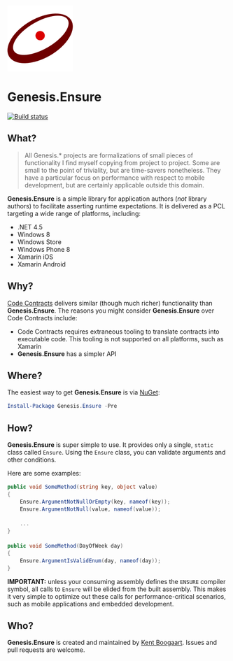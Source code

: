 ![Logo](Art/Logo150x150.png "Logo")

# Genesis.Ensure

[![Build status](https://ci.appveyor.com/api/projects/status/lu38d2kn4tmclwv4?svg=true)](https://ci.appveyor.com/project/kentcb/genesis-ensure)

## What?

> All Genesis.* projects are formalizations of small pieces of functionality I find myself copying from project to project. Some are small to the point of triviality, but are time-savers nonetheless. They have a particular focus on performance with respect to mobile development, but are certainly applicable outside this domain.
 
**Genesis.Ensure** is a simple library for application authors (_not_ library authors) to facilitate asserting runtime expectations. It is delivered as a PCL targeting a wide range of platforms, including:

* .NET 4.5
* Windows 8
* Windows Store
* Windows Phone 8
* Xamarin iOS
* Xamarin Android

## Why?

[Code Contracts]() delivers similar (though much richer) functionality than **Genesis.Ensure**. The reasons you might consider **Genesis.Ensure** over Code Contracts include:

 * Code Contracts requires extraneous tooling to translate contracts into executable code. This tooling is not supported on all platforms, such as Xamarin
 * **Genesis.Ensure** has a simpler API

## Where?

The easiest way to get **Genesis.Ensure** is via [NuGet](http://www.nuget.org/packages/Genesis.Ensure/):

```PowerShell
Install-Package Genesis.Ensure -Pre
```

## How?

**Genesis.Ensure** is super simple to use. It provides only a single, `static` class called `Ensure`. Using the `Ensure` class, you can validate arguments and other conditions.

Here are some examples:

```C#
public void SomeMethod(string key, object value)
{
    Ensure.ArgumentNotNullOrEmpty(key, nameof(key));
    Ensure.ArgumentNotNull(value, nameof(value));

    ...
}

public void SomeMethod(DayOfWeek day)
{
    Ensure.ArgumentIsValidEnum(day, nameof(day));
}
```

**IMPORTANT:** unless your consuming assembly defines the `ENSURE` compiler symbol, all calls to `Ensure` will be elided from the built assembly. This makes it very simple to optimize out these calls for performance-critical scenarios, such as mobile applications and embedded development. 

## Who?

**Genesis.Ensure** is created and maintained by [Kent Boogaart](http://kent-boogaart.com). Issues and pull requests are welcome.
